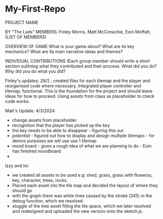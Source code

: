 # My-First-Repo

PROJECT NAME

BY "The Lads"
MEMBERS: Finley Morris, Matt McConachie, Eoin Moffatt,  (LIST OF MEMBERS)

OVERVIEW OF GAME
What is your game about? What are its key mechanics? What are its main narrative
ideas and themes?

INDIVIDUAL CONTRIBUTIONS
(Each group member should write a short section outlining what they contributed
and their process. What did you do? Why did you do what you did?

Finley's updates;
28/2 ; created files for each tilemap and the player and reorganised code where necessary. Integrated player controller and tilemap; functional. This is the foundation for the project and should leave ideas for how to proceed. Using assets from class as placeholder to check code works. 


Matt's Update: 4/3/2024 
- change assets from placeholder
- recognition that the player has picked up the key
- the key needs to be able to disappear - figuring this out
- *potential* - figured out how to display and design multiple tilemaps - for demos purposes we will use use 1 tilemap
- mood board - gives a rough idea of what we are planning to do - Eoin has finished moodboard
- 

Izzy and Ivi:
- we created all assets to be used
e.g: shed, grass, grass with flowerss, key, character, trees, rocks.
- Placed each asset into the tile map and decided the layout of where they should go 
- with the graph there was white lines caused by the stroke (245) in the debug function, which we resolved. 
- stuggle of the tree asset filling the tile space, which we later resolved and redesigned and uploaded the new version onto the sketch.js. 
